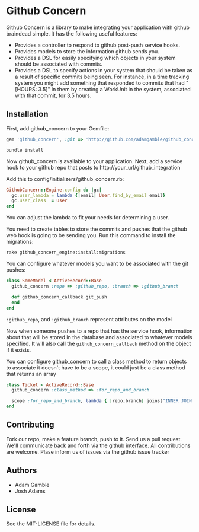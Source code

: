 # Github Concern

Github Concern is a library to make integrating your application with github
braindead simple.  It has the following useful features:

* Provides a controller to respond to github post-push service hooks.
* Provides models to store the information github sends you.
* Provides a DSL for easily specifying which objects in your system should be
  associated with commits.
* Provides a DSL to specify actions in your system that should be taken as a
  result of specific commits being seen.  For instance, in a time tracking
  system you might add something that responded to commits that had "\[HOURS:
  3.5\]" in them by creating a WorkUnit in the system, associated with that
  commit, for 3.5 hours.

## Installation

First, add github\_concern to your Gemfile:

```ruby
gem 'github_concern', :git => 'http://github.com/adamgamble/github_concern.git'
```

    bundle install

Now github\_concern is available to your application.  Next, add a service hook
to your github repo that posts to http://your\_url/github\_integration

Add this to config/initializers/github\_concern.rb:

```ruby
GithubConcern::Engine.config do |gc|
  gc.user_lambda = lambda {|email| User.find_by_email email}
  gc.user_class  = User
end
```

You can adjust the lambda to fit your needs for determining a user.

You need to create tables to store the commits and pushes that the github web
hook is going to be sending you.  Run this command to install the migrations:

    rake github_concern_engine:install:migrations

You can configure whatever models you want to be associated with the git pushes:

```ruby
class SomeModel < ActiveRecord::Base
  github_concern :repo => :github_repo, :branch => :github_branch

  def github_concern_callback git_push
  end
end
```

`:github_repo`, and `:github_branch` represent attributes on the model

Now when someone pushes to a repo that has the service hook, information about
that will be stored in the database and associated to whatever models specified.
It will also call the `github_concern_callback` method on the object if it
exists.

You can configure github_concern to call a class method to return objects to associate
it doesn't have to be a scope, it could just be a class method that returns an array

```ruby
class Ticket < ActiveRecord::Base
  github_concern :class_method => :for_repo_and_branch

  scope :for_repo_and_branch, lambda { |repo,branch| joins("INNER JOIN projects p ON p.id=tickets.project_id").where("p.git_repo='#{repo}' AND tickets.git_branch='#{branch}'")}
end
```

## Contributing

Fork our repo, make a feature branch, push to it.  Send us a pull request.
We'll communicate back and forth via the github interface.  All contributions
are welcome.  Plase inform us of issues via the github issue tracker

## Authors

* Adam Gamble
* Josh Adams

## License

See the MIT-LICENSE file for details.
